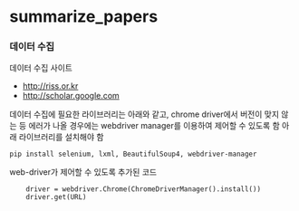 # summarize_papers
### 데이터 수집 
데이터 수집 사이트 
* http://riss.or.kr 
* http://scholar.google.com

데이터 수집에 필요한 라이브러리는 아래와 같고, chrome driver에서 버전이 맞지 않는 등 에러가 나올 경우에는 webdriver manager를 이용하여 제어할 수 있도록 함
아래 라이브러리를 설치해야 함 

```
pip install selenium, lxml, BeautifulSoup4, webdriver-manager

``` 

web-driver가 제어할 수 있도록 추가된 코드 

```
    driver = webdriver.Chrome(ChromeDriverManager().install()) 
    driver.get(URL)
``` 
